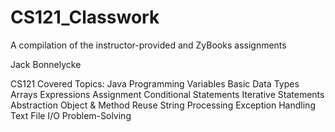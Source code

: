 # CS121_Classwork
A compilation of the instructor-provided and ZyBooks assignments

Jack Bonnelycke

CS121 Covered Topics: Java Programming
                      Variables
                      Basic Data Types
                      Arrays
                      Expressions
                      Assignment
                      Conditional Statements
                      Iterative Statements
                      Abstraction
                      Object & Method Reuse
                      String Processing
                      Exception Handling
                      Text File I/O
                      Problem-Solving
